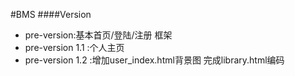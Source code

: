 #BMS
####Version
* pre-version:基本首页/登陆/注册 框架
* pre-version 1.1 :个人主页
* pre-version 1.2 :增加user_index.html背景图 完成library.html编码